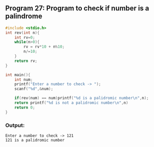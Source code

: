 ## Program 27: Program to check if number is a palindrome
```c 
#include <stdio.h>
int rev(int n){
    int rv=0;
    while(n>0){
        rv = rv*10 + n%10;
        n/=10;
    }
    return rv;
}

int main(){
    int num;
    printf("Enter a number to check -> ");
    scanf("%d",&num);

    if(rev(num) == num)printf("%d is a palidromic number\n",n);
    return printf("%d is not a palidromic number\n",n)
    return 0;
}
```
### Output:
```
Enter a number to check -> 121
121 is a palidromic number
```
